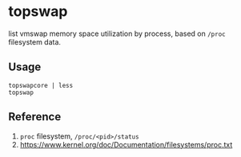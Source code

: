 topswap
========
list vmswap memory space utilization by process, based on `/proc` filesystem data.

Usage
-----
    topswapcore | less
    topswap

Reference
---------
1. `proc` filesystem, `/proc/<pid>/status`
2. https://www.kernel.org/doc/Documentation/filesystems/proc.txt
